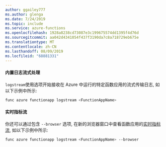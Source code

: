 ```yaml
---
author: ggailey777
ms.author: glenga
ms.date: 7/24/2019
ms.topic: include
ms.service: azure-functions
ms.openlocfilehash: 1928a8238cd73087e3c199675574dd1395f4d76d
ms.sourcegitcommit: aa042d4341054f437f3190da7c8a718729eb675e
ms.translationtype: MT
ms.contentlocale: zh-CN
ms.lasthandoff: 08/09/2019
ms.locfileid: "68881331"
---
```

#### <a name="built-in-log-streaming"></a>内置日志流式处理

`logstream`使用选项开始接收在 Azure 中运行的特定函数应用的流式传输日志, 如以下示例中所示:

```bash
func azure functionapp logstream <FunctionAppName>
```

#### <a name="live-metrics-stream"></a>实时指标流

你还可以通过包含 `--browser` 选项, 在新的浏览器窗口中查看函数应用的[实时指标流](../articles/azure-monitor/app/live-stream.md), 如以下示例中所示:

```bash
func azure functionapp logstream <FunctionAppName> --browser
```
